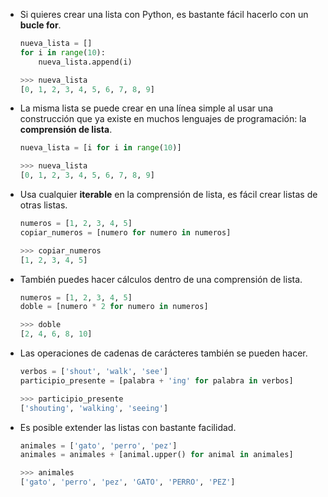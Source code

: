 - Si quieres crear una lista con Python, es bastante fácil hacerlo con un **bucle for**.

    ```python
    nueva_lista = []
    for i in range(10):
        nueva_lista.append(i)
    ```

    ```python
    >>> nueva_lista
    [0, 1, 2, 3, 4, 5, 6, 7, 8, 9]
    ```


- La misma lista se puede crear en una línea simple al usar una construcción que ya existe en muchos lenguajes de programación: la **comprensión de lista**.

    ```python
    nueva_lista = [i for i in range(10)]
    ```

    ```python
    >>> nueva_lista
    [0, 1, 2, 3, 4, 5, 6, 7, 8, 9]
    ```
- Usa cualquier **iterable** en la comprensión de lista, es fácil crear listas de otras listas.

    ```python
    numeros = [1, 2, 3, 4, 5]
    copiar_numeros = [numero for numero in numeros]
    ```

    ```python
    >>> copiar_numeros
    [1, 2, 3, 4, 5]
    ```

- También puedes hacer cálculos dentro de una comprensión de lista.

    ```python
    numeros = [1, 2, 3, 4, 5]
    doble = [numero * 2 for numero in numeros]
    ```

    ```python
    >>> doble
    [2, 4, 6, 8, 10]
    ```

- Las operaciones de cadenas de carácteres también se pueden hacer.

    ```python
    verbos = ['shout', 'walk', 'see']
    participio_presente = [palabra + 'ing' for palabra in verbos]
    ```

    ```python
    >>> participio_presente
    ['shouting', 'walking', 'seeing']
    ```

- Es posible extender las listas con bastante facilidad.

    ```python
    animales = ['gato', 'perro', 'pez']
    animales = animales + [animal.upper() for animal in animales]
    ```

    ```python
    >>> animales
    ['gato', 'perro', 'pez', 'GATO', 'PERRO', 'PEZ']    
    ```
	
